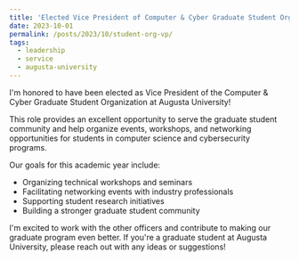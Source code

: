 ```yaml
---
title: 'Elected Vice President of Computer & Cyber Graduate Student Organization'
date: 2023-10-01
permalink: /posts/2023/10/student-org-vp/
tags:
  - leadership
  - service
  - augusta-university
---
```


I'm honored to have been elected as Vice President of the Computer & Cyber Graduate Student Organization at Augusta University!

This role provides an excellent opportunity to serve the graduate student community and help organize events, workshops, and networking opportunities for students in computer science and cybersecurity programs.

Our goals for this academic year include:
- Organizing technical workshops and seminars
- Facilitating networking events with industry professionals
- Supporting student research initiatives
- Building a stronger graduate student community

I'm excited to work with the other officers and contribute to making our graduate program even better. If you're a graduate student at Augusta University, please reach out with any ideas or suggestions!
